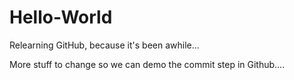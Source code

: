 # Hello-World
Relearning GitHub, because it's been awhile...

More stuff to change so we can demo the commit step in Github....
